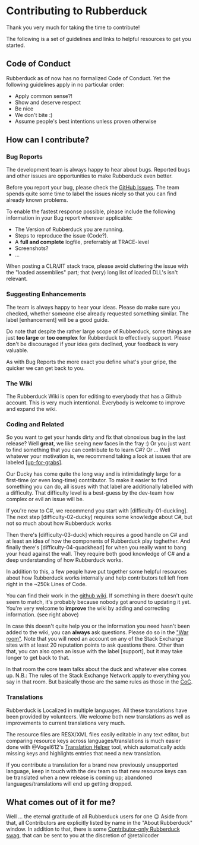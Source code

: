 # Contributing to Rubberduck

Thank you very much for taking the time to contribute!

The following is a set of guidelines and links to helpful resources to get you started.

## Code of Conduct

Rubberduck as of now has no formalized Code of Conduct.
Yet the following guidelines apply in no particular order:

- Apply common sense?!
- Show and deserve respect
- Be nice
- We don't bite :)
- Assume people's best intentions unless proven otherwise

## How can I contribute?

### Bug Reports

The development team is always happy to hear about bugs. Reported bugs and other issues are opportunities to make Rubberduck even better.

Before you report your bug, please check the [GitHub Issues](https://github.com/rubberduck-vba/Rubberduck/issues).
The team spends quite some time to label the issues nicely so that you can find already known problems.

To enable the fastest response possible, please include the following information in your Bug report wherever applicable:

- The Version of Rubberduck you are running.
- Steps to reproduce the issue (Code?).
- A **full and complete** logfile, preferrably at TRACE-level
- Screenshots?
- ...

When posting a CLR/JIT stack trace, please avoid cluttering the issue with the "loaded assemblies" part; that (very) long list of loaded DLL's isn't relevant.

### Suggesting Enhancements

The team is always happy to hear your ideas. Please do make sure you checked, whether someone else already requested something similar.
The label [enhancement] will be a good guide.

Do note that despite the rather large scope of Rubberduck, some things are just **too large** or **too complex** for Rubberduck to effectively support.
Please don't be discouraged if your idea gets declined, your feedback is very valuable.

As with Bug Reports the more exact you define what's your gripe, the quicker we can get back to you.

### The Wiki

The Rubberduck Wiki is open for editing to everybody that has a Github account.
This is very much intentional.
Everybody is welcome to improve and expand the wiki.

### Coding and Related

So you want to get your hands dirty and fix that obnoxious bug in the last release?
Well **great**, we like seeing new faces in the fray :)
Or you just want to find something that you can contribute to to learn C#? Or ...
Well whatever your motivation is, we recommend taking a look at issues that are labeled [\[up-for-grabs\]](https://github.com/rubberduck-vba/Rubberduck/issues?q=is%3Aissue+is%3Aopen+label%3Aup-for-grabs).

Our Ducky has come quite the long way and is intimidatingly large for a first-time (or even long-time) contributor.
To make it easier to find something you can do, all issues with that label are additionally labelled with a difficulty.
That difficulty level is a best-guess by the dev-team how complex or evil an issue will be.

If you're new to C#, we recommend you start with \[difficulty-01-duckling\]. The next step \[difficulty-02-ducky\] requires some knowledge about C#, but not so much about how Rubberduck works

Then there's \[difficulty-03-duck\] which requires a good handle on C# and at least an idea of how the components of Rubberduck play toghether.
And finally there's \[difficulty-04-quackhead\] for when you really want to bang your head against the wall.
They require both good knowledge of C# and a deep understanding of how Rubberduck works.

In addition to this, a few people have put together some helpful resources about how Rubberduck works internally and help contributors tell left from right in the ~250k Lines of Code.

You can find their work in the [github wiki](https://github.com/rubberduck-vba/Rubberduck/wiki). If something in there doesn't quite seem to match, it's probably because nobody got around to updating it yet. You're very welcome to **improve** the wiki by adding and correcting information. (see right above)

In case this doesn't quite help you or the information you need hasn't been added to the wiki, you can **always** ask questions.
Please do so in the ["War room"](https://chat.stackexchange.com/rooms/14929).
Note that you will need an account on any of the Stack Exchange sites with at least 20 reputation points to ask questions there.
Other than that, you can also open an issue with the label \[support\], but it may take longer to get back to that.

In that room the core team talks about the duck and whatever else comes up.
N.B.: The rules of the Stack Exchange Network apply to everything you say in that room. But basically those are the same rules as those in the [CoC](#Code_of_Conduct).

### Translations

Rubberduck is Localized in multiple languages.
All these translations have been provided by volunteers.
We welcome both new translations as well as improvements to current translations very much.

The resource files are RESX/XML files easily editable in any text editor, but comparing resource keys across languages/translations is much easier done with @Vogel612's [Translation Helper](https://github.com/Vogel612/TranslationHelper) tool, which automatically adds missing keys and highlights entries that need a new translation.

If you contribute a translation for a brand new previously unsupported language, keep in touch with the dev team so that new resource keys can be translated when a new release is coming up; abandoned languages/translations will end up getting dropped.

## What comes out of it for me?

Well ... the eternal gratitude of all Rubberduck users for one :wink:
Aside from that, all Contributors are explicitly listed by name in the "About Rubberduck" window.
In addition to that, there is some [Contributor-only Rubberduck swag](https://gofundme.com/rubberduckvba), that can be sent to you
at the discretion of @retailcoder
